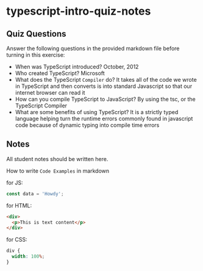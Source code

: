 # typescript-intro-quiz-notes

## Quiz Questions

Answer the following questions in the provided markdown file before turning in this exercise:

- When was TypeScript introduced?
  October, 2012
- Who created TypeScript?
  Microsoft
- What does the TypeScript `Compiler` do?
  It takes all of the code we wrote in TypeScript and then converts is into standard Javascript so that our internet browser can read it
- How can you compile TypeScript to JavaScript?
  By using the tsc, or the TypeScript Compiler
- What are some benefits of using TypeScript?
  It is a strictly typed language helping turn the runtime errors commonly found in javascript code because of dynamic typing into compile time errors

## Notes

All student notes should be written here.

How to write `Code Examples` in markdown

for JS:

```js
const data = 'Howdy';
```

for HTML:

```html
<div>
  <p>This is text content</p>
</div>
```

for CSS:

```css
div {
  width: 100%;
}
```
